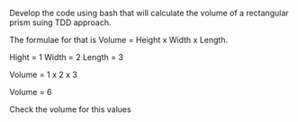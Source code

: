 Develop the code using bash that will calculate the volume of a rectangular prism suing TDD approach.

The formulae for that is Volume = Height x Width x Length.

Hight = 1
Width = 2
Length = 3

Volume = 1 x 2 x 3

Volume = 6

Check the volume for this values

